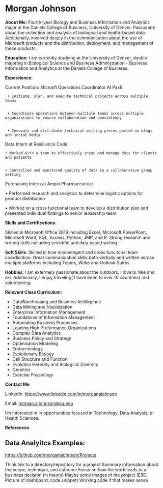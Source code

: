 # Morgan Johnson


**About Me:** Fourth-year Biology and Business Information and Analytics major at the Daniels College of Business, University of
Denver. Passionate about the collection and analysis of biological and health-based data. Additionally, involved deeply in
the communication about the use of Microsoft products and the distribution, deployment, and management of these
products.


**Education:**
I am currently studying at the University of Denver, double majoring in Biological Science and Business Administration - Business Information and Analytics at the Daniels College of Business. 

**Expereience**:

Current Position: Microsft Operations Coordinator At Pax8
  
  
     • Initiate, plan, and execute technical projects across multiple teams
     
     
     • Coordinate operations between multiple teams across multiple organizations to ensure collaboration and consistency


     • Innovate and distribute technical writing pieces posted on blogs and social media
     
     
   Data Intern at Resillience Code
   
   
    • Worked with a team to effectively input and manage data for clients and patients
    
    
    • Controlled and monitored quality of data in a collaborative group setting
    
   Purchasing Intern at Ampio Pharmaceutical
   
   
   • Performed research and analytics to determine logistic options for product distribution
   
   
  • Worked on a cross functional team to develop a distribution plan and presented individual findings to senior leadership team


    
**Skills and Certifications**: 

  Skilled in Microsoft Office 2019 including Excel, Microsoft PowerPoint, Microsoft Word, SQL, Access, Python, JMP, and R. Strong research and writing skills including scientific and data based writing.

**Soft Skills**:
Skilled in time manaemgent and cross funcitonal team coordiantion. Great communication skills both verbally and written across multiple platforms including Teams, Wrike and Outlook Suites. 

**Hobbies**:
I am extermely passionate about the outdoors, I love to hike and ski. Additionally, I enjoy traveling( I have been to over 10 countries) and volunteering.  

**Relevant Class Curriculum:**
- DataWarehousing and Business Intelligence
- Data Mining and Visulaization
- Enterprise Information Management 
- Foundations of Information Management 
- Automating Business Processes
- Leading High Preformance Organizations
- Complex Data Analytics
- Business Policy and Strategy 
- Optimixation Modeling 
- Endocriniology
- Evolutionary Biology
- Cell Structure and Function
- Evolution Heredity and Biological Diversity
- Genetics
- Exercise Physiology

**Contact Me**

LinkedIn: https://www.linkedin.com/in/morganajohnson

Email: morgan.a.johnson@du.edu

I’m interested in in opportunities focused in Technology, Data Analysis, or Health Sciences. 


**References**
  


## **Data Analyitcs Examples:**
https://github.com/morganajohnson/Projects

Think link to a directory/repository for a project
Summary information about the scope, technique, and outcome
Focus on how the work leads to a business decision (in theory)
Maybe some images of the project (ERD, Picture of dashboard, code snippet)
Working code if that makes sense
